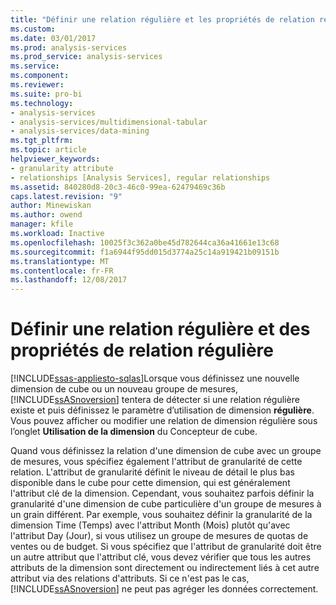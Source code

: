 ```yaml
---
title: "Définir une relation régulière et les propriétés de relation régulière | Documents Microsoft"
ms.custom: 
ms.date: 03/01/2017
ms.prod: analysis-services
ms.prod_service: analysis-services
ms.service: 
ms.component: 
ms.reviewer: 
ms.suite: pro-bi
ms.technology:
- analysis-services
- analysis-services/multidimensional-tabular
- analysis-services/data-mining
ms.tgt_pltfrm: 
ms.topic: article
helpviewer_keywords:
- granularity attribute
- relationships [Analysis Services], regular relationships
ms.assetid: 840280d8-20c3-46c0-99ea-62479469c36b
caps.latest.revision: "9"
author: Minewiskan
ms.author: owend
manager: kfile
ms.workload: Inactive
ms.openlocfilehash: 10025f3c362a0be45d782644ca36a41661e13c68
ms.sourcegitcommit: f1a6944f95dd015d3774a25c14a919421b09151b
ms.translationtype: MT
ms.contentlocale: fr-FR
ms.lasthandoff: 12/08/2017
---
```

# <a name="define-a-regular-relationship-and-regular-relationship-properties"></a>Définir une relation régulière et des propriétés de relation régulière
[!INCLUDE[ssas-appliesto-sqlas](../../includes/ssas-appliesto-sqlas.md)]Lorsque vous définissez une nouvelle dimension de cube ou un nouveau groupe de mesures, [!INCLUDE[ssASnoversion](../../includes/ssasnoversion-md.md)] tentera de détecter si une relation régulière existe et puis définissez le paramètre d’utilisation de dimension **régulière**. Vous pouvez afficher ou modifier une relation de dimension régulière sous l’onglet **Utilisation de la dimension** du Concepteur de cube.  
  
 Quand vous définissez la relation d'une dimension de cube avec un groupe de mesures, vous spécifiez également l'attribut de granularité de cette relation. L'attribut de granularité définit le niveau de détail le plus bas disponible dans le cube pour cette dimension, qui est généralement l'attribut clé de la dimension. Cependant, vous souhaitez parfois définir la granularité d'une dimension de cube particulière d'un groupe de mesures à un grain différent. Par exemple, vous souhaitez définir la granularité de la dimension Time (Temps) avec l'attribut Month (Mois) plutôt qu'avec l'attribut Day (Jour), si vous utilisez un groupe de mesures de quotas de ventes ou de budget. Si vous spécifiez que l'attribut de granularité doit être un autre attribut que l'attribut clé, vous devez vérifier que tous les autres attributs de la dimension sont directement ou indirectement liés à cet autre attribut via des relations d'attributs. Si ce n'est pas le cas, [!INCLUDE[ssASnoversion](../../includes/ssasnoversion-md.md)] ne peut pas agréger les données correctement.  
  
  
